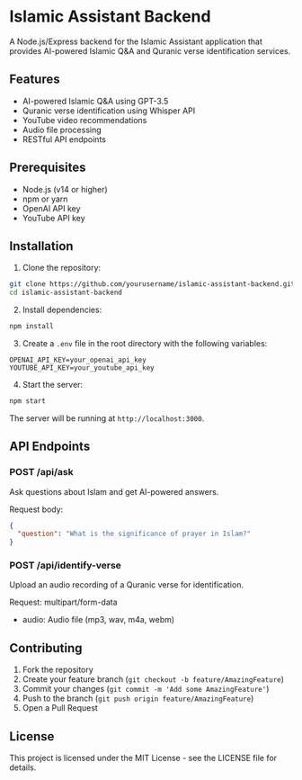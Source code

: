 # Islamic Assistant Backend

A Node.js/Express backend for the Islamic Assistant application that provides AI-powered Islamic Q&A and Quranic verse identification services.

## Features

- AI-powered Islamic Q&A using GPT-3.5
- Quranic verse identification using Whisper API
- YouTube video recommendations
- Audio file processing
- RESTful API endpoints

## Prerequisites

- Node.js (v14 or higher)
- npm or yarn
- OpenAI API key
- YouTube API key

## Installation

1. Clone the repository:

```bash
git clone https://github.com/yourusername/islamic-assistant-backend.git
cd islamic-assistant-backend
```

2. Install dependencies:

```bash
npm install
```

3. Create a `.env` file in the root directory with the following variables:

```
OPENAI_API_KEY=your_openai_api_key
YOUTUBE_API_KEY=your_youtube_api_key
```

4. Start the server:

```bash
npm start
```

The server will be running at `http://localhost:3000`.

## API Endpoints

### POST /api/ask

Ask questions about Islam and get AI-powered answers.

Request body:

```json
{
  "question": "What is the significance of prayer in Islam?"
}
```

### POST /api/identify-verse

Upload an audio recording of a Quranic verse for identification.

Request: multipart/form-data

- audio: Audio file (mp3, wav, m4a, webm)

## Contributing

1. Fork the repository
2. Create your feature branch (`git checkout -b feature/AmazingFeature`)
3. Commit your changes (`git commit -m 'Add some AmazingFeature'`)
4. Push to the branch (`git push origin feature/AmazingFeature`)
5. Open a Pull Request

## License

This project is licensed under the MIT License - see the LICENSE file for details.

